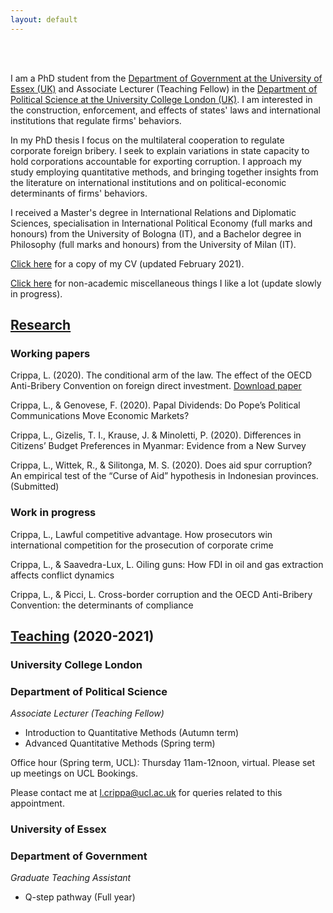 ```yaml
---
layout: default
---
```

<br><br>

I am a PhD student from the [Department of Government at the University of Essex (UK)](https://www.essex.ac.uk/people/cripp64301/lorenzo-crippa) and Associate Lecturer (Teaching Fellow) in the [Department of Political Science at the University College London (UK)](https://www.ucl.ac.uk/political-science/people/academic-teaching-and-research-staff/lorenzo-crippa). I am interested in the construction, enforcement, and effects of states' laws and international institutions that regulate firms' behaviors.

In my PhD thesis I focus on the multilateral cooperation to regulate corporate foreign bribery. I seek to explain variations in state capacity to hold corporations accountable for exporting corruption. I approach my study employing quantitative methods, and bringing together insights from the literature on international institutions and on political-economic determinants of firms' behaviors.

I received a Master's degree in International Relations and Diplomatic Sciences, specialisation in International Political Economy (full marks and honours) from the University of Bologna (IT), and a Bachelor degree in Philosophy (full marks and honours) from the University of Milan (IT).

[Click here](assets/cv.pdf) for a copy of my CV (updated February 2021). 

[Click here](https://lorenzo-crippa.github.io/Miscellaneous) for non-academic miscellaneous things I like a lot (update slowly in progress).


## [Research](https://lorenzo-crippa.github.io/Research)
### Working papers
Crippa, L. (2020). The conditional arm of the law. The effect of the OECD Anti-Bribery Convention on foreign direct investment. [Download paper](assets/conditional_arm.pdf)

Crippa, L., & Genovese, F. (2020). Papal Dividends: Do Pope’s Political Communications Move Economic Markets?

Crippa, L., Gizelis, T. I., Krause, J. & Minoletti, P. (2020). Differences in Citizens’ Budget Preferences in Myanmar: Evidence from a New Survey

Crippa, L., Wittek, R., & Silitonga, M. S. (2020). Does aid spur corruption? An empirical test of the “Curse of Aid” hypothesis in Indonesian provinces. (Submitted)

### Work in progress
Crippa, L., Lawful competitive advantage. How prosecutors win international competition for the prosecution of corporate crime

Crippa, L., & Saavedra-Lux, L. Oiling guns: How FDI in oil and gas extraction affects conflict dynamics

Crippa, L., & Picci, L. Cross-border corruption and the OECD Anti-Bribery Convention: the determinants of compliance

## [Teaching](https://lorenzo-crippa.github.io/Teaching) (2020-2021)
### University College London
### Department of Political Science

_Associate Lecturer (Teaching Fellow)_

- Introduction to Quantitative Methods (Autumn term)
- Advanced Quantitative Methods (Spring term)

Office hour (Spring term, UCL): Thursday 11am-12noon, virtual. Please set up meetings on UCL Bookings.

Please contact me at [l.crippa@ucl.ac.uk](mailto:l.crippa@ucl.ac.uk) for queries related to this appointment.

### University of Essex
### Department of Government

_Graduate Teaching Assistant_

- Q-step pathway (Full year)
